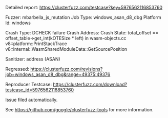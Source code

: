 Detailed report: https://clusterfuzz.com/testcase?key=5976562116853760

Fuzzer: mbarbella_js_mutation
Job Type: windows_asan_d8_dbg
Platform Id: windows

Crash Type: DCHECK failure
Crash Address: 
Crash State:
  total_offset == offset_table->get_int(kOTESize * left) in wasm-objects.cc
  v8::platform::PrintStackTrace
  v8::internal::WasmSharedModuleData::GetSourcePosition
  
Sanitizer: address (ASAN)

Regressed: https://clusterfuzz.com/revisions?job=windows_asan_d8_dbg&range=49375:49376

Reproducer Testcase: https://clusterfuzz.com/download?testcase_id=5976562116853760

Issue filed automatically.

See https://github.com/google/clusterfuzz-tools for more information.